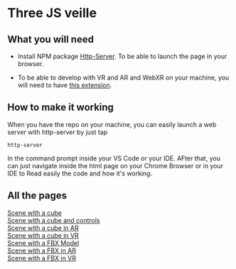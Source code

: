 # Three JS veille

## What you will need

- Install NPM package [Http-Server](https://www.npmjs.com/package/http-server). To be able to launch the page in your browser.

- To be able to develop with VR and AR and WebXR on your machine, you will need to have [this extension](https://chrome.google.com/webstore/detail/webxr-api-emulator/mjddjgeghkdijejnciaefnkjmkafnnje).

## How to make it working

When you have the repo on your machine, you can easily launch a web server with http-server by just tap

```
http-server
```

In the command prompt inside your VS Code or your IDE.
AFter that, you can just navigate inside the html page on your Chrome Browser or in your IDE to Read easily the code and how it's working.

## All the pages

[Scene with a cube](https://github.com/micbelgique/ThreeJSVeille/blob/master/SceneWithACube.html)  
[Scene with a cube and controls](https://github.com/micbelgique/ThreeJSVeille/blob/master/SceneWithACubeAndControls.html)  
[Scene with a cube in AR](https://github.com/micbelgique/ThreeJSVeille/blob/master/SceneWithACubeAR.html)  
[Scene with a cube in VR](https://github.com/micbelgique/ThreeJSVeille/blob/master/SceneWithACubeVR.html)  
[Scene with a FBX Model](https://github.com/micbelgique/ThreeJSVeille/blob/master/SceneWithAFBX.html)  
[Scene with a FBX in AR](https://github.com/micbelgique/ThreeJSVeille/blob/master/SceneWithAFBXAR.html)  
[Scene with a FBX in VR](https://github.com/micbelgique/ThreeJSVeille/blob/master/SceneWithAFBXVR.html)
